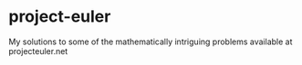 # project-euler
My solutions to some of the mathematically intriguing problems available at projecteuler.net
